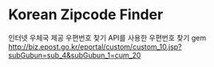 # Korean Zipcode Finder

인터넷 우체국 제공 우편번호 찾기 API를 사용한 우편번호 찾기 gem
http://biz.epost.go.kr/eportal/custom/custom_10.jsp?subGubun=sub_4&subGubun_1=cum_20
